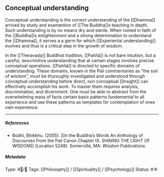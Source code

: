 ## Conceptual understanding  # 

Conceptual understanding is the correct understanding of the [[Dhamma]] arrived by study and examantion of [[The Buddha]]s teaching in depth. Such understanding is by no means dry and sterile. When rooted in faith of the [[Buddha]]s enlightenment and a strong determination to understand the [[Dhamma]], it serves a a germ for which [[Experiental understanding]] evolves and thus is a critical step in the growth of wisdom. 

In the [[Theravada]] Buddhist tradition, [[Paññā]] is not bare intuition, but a careful, descrimitive understanding that at certain stages involves precise conceptual operations. [[Paññā]] is directed to specific domains of understanding. These domains, known in the Pali commentaries as "the soil of wisdom", must be thuroughly investigated and understood through conceptual understanding before direct, non conceptual [[Insight]] can effectively accomplish his work. To master them requires analysis, discrimination, and dicernment. One must be able to abstract from the overwhelming mass of facts certain basic patterns fundemental to all experience and use these patterns as templates for contemplation of ones own experience. 

___

##### References

- Bodhi, Bhikkhu. (2005). [[In the Buddha’s Words An Anthology of Discourses From the Pali Canon Chapter IX. SHINING THE LIGHT OF WISDOM]] (Location 5248). Somerville, MA: _Wisdom Publications_.

##### Metadata
Type: #🔵/🔵 
Tags: [[Philosophy]] / [[Spirituality]] / [[Psychology]] 
Status: #☀️ 